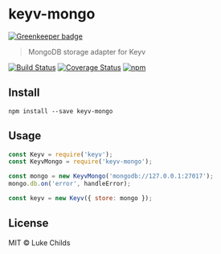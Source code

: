 # keyv-mongo

[![Greenkeeper badge](https://badges.greenkeeper.io/lukechilds/keyv-mongo.svg)](https://greenkeeper.io/)

> MongoDB storage adapter for Keyv

[![Build Status](https://travis-ci.org/lukechilds/keyv-mongo.svg?branch=master)](https://travis-ci.org/lukechilds/keyv-mongo)
[![Coverage Status](https://coveralls.io/repos/github/lukechilds/keyv-mongo/badge.svg?branch=master)](https://coveralls.io/github/lukechilds/keyv-mongo?branch=master)
[![npm](https://img.shields.io/npm/v/keyv-mongo.svg)](https://www.npmjs.com/package/keyv-mongo)

## Install

```shell
npm install --save keyv-mongo
```

## Usage

```js
const Keyv = require('keyv');
const KeyvMongo = require('keyv-mongo');

const mongo = new KeyvMongo('mongodb://127.0.0.1:27017');
mongo.db.on('error', handleError);

const keyv = new Keyv({ store: mongo });
```

## License

MIT © Luke Childs
